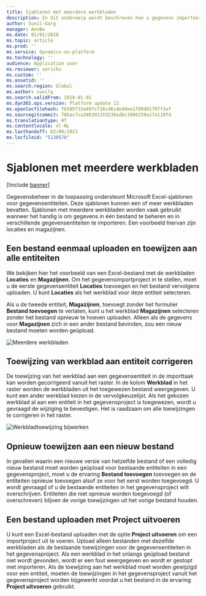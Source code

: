 ```yaml
---
title: Sjablonen met meerdere werkbladen
description: In dit onderwerp wordt beschreven hoe u gegevens importeert met Excel-gegevensentiteitsjablonen in Finance and Operations.
author: Sunil-Garg
manager: AnnBe
ms.date: 01/01/2018
ms.topic: article
ms.prod: ''
ms.service: dynamics-ax-platform
ms.technology: ''
audience: Application user
ms.reviewer: sericks
ms.custom: ''
ms.assetid: ''
ms.search.region: Global
ms.author: sunilg
ms.search.validFrom: 2018-01-01
ms.dyn365.ops.version: Platform update 13
ms.openlocfilehash: fb505f33e497cf16cd6cdeddee1f88d01797f3ef
ms.sourcegitcommit: f8bac7ca2803913fd236adbc3806259a17a110f4
ms.translationtype: HT
ms.contentlocale: nl-NL
ms.lasthandoff: 02/06/2021
ms.locfileid: "5130576"
---
```

# <a name="data-templates-with-multiple-worksheets"></a>Sjablonen met meerdere werkbladen

[!include [banner](../includes/banner.md)]

Gegevensbeheer in de toepassing ondersteunt Microsoft Excel-sjablonen voor gegevensentiteiten. Deze sjablonen kunnen een of meer werkbladen bevatten. Sjablonen met meerdere werkbladen worden vaak gebruikt wanneer het handig is om gegevens in één bestand te beheren en in verschillende gegevensentiteiten te importeren. Een voorbeeld hiervan zijn locaties en magazijnen.

## <a name="upload-a-file-once-and-map-it-to-all-entities"></a>Een bestand eenmaal uploaden en toewijzen aan alle entiteiten
We bekijken hier het voorbeeld van een Excel-bestand met de werkbladen **Locaties** en **Magazijnen**. Om het gegevensimportproject in te stellen, moet u de eerste gegevensentiteit **Locaties** toevoegen en het bestand vervolgens uploaden. U kunt **Locaties** als het werkblad voor deze entiteit selecteren.

Als u de tweede entiteit, **Magazijnen**, toevoegt zonder het formulier **Bestand toevoegen** te verlaten, kunt u het werkblad **Magazijnen** selecteren zonder het bestand opnieuw te hoeven uploaden. Alleen als de gegevens voor **Magazijnen** zich in een ander bestand bevinden, zou een nieuw bestand moeten worden geüpload.

![Meerdere werkbladen](./media/AddFileMultipleWorkSheets.png)

## <a name="fix-worksheet-to-entity-mapping"></a>Toewijzing van werkblad aan entiteit corrigeren

De toewijzing van het werkblad aan een gegevensentiteit in de importtaak kan worden gecorrigeerd vanuit het raster. In de kolom **Werkblad** in het raster worden de werkbladen uit het toegewezen bestand weergegeven. U kunt een ander werkblad kiezen in de vervolgkeuzelijst. Als het gekozen werkblad al aan een entiteit in het gegevensproject is toegewezen, wordt u gevraagd de wijziging te bevestigen. Het is raadzaam om alle toewijzingen te corrigeren in het raster.

![Werkbladtoewijzing bijwerken](./media/UpdateMappings.png)

## <a name="re-map-to-a-new-file"></a>Opnieuw toewijzen aan een nieuw bestand

In gevallen waarin een nieuwe versie van hetzelfde bestand of een volledig nieuw bestand moet worden geüpload voor bestaande entiteiten in een gegevensproject, moet u de ervaring **Bestand toevoegen** toevoegen en de entiteiten opnieuw toevoegen alsof ze voor het eerst worden toegevoegd. U wordt gevraagd of u de bestaande entiteiten in het gegevensproject wilt overschrijven. Entiteiten die niet opnieuw worden toegevoegd (of overschreven) blijven de vorige toewijzingen uit het vorige bestand houden.

## <a name="upload-a-file-using-run-project"></a>Een bestand uploaden met Project uitvoeren

U kunt een Excel-bestand uploaden met de optie **Project uitvoeren** om een importproject uit te voeren. Upload alleen bestanden met dezelfde werkbladen als de bestaande toewijzingen voor de gegevensentiteiten in het gegevensproject. Als een werkblad in het onlangs geüpload bestand niet wordt gevonden, wordt er een fout weergegeven en wordt er gestopt met importeren. Als de toewijzing aan het werkblad moet worden gewijzigd voor een entiteit, moeten de toewijzingen in het gegevensproject vanuit het gegevensproject worden bijgewerkt voordat u het bestand in de ervaring **Project uitvoeren** gebruikt.
